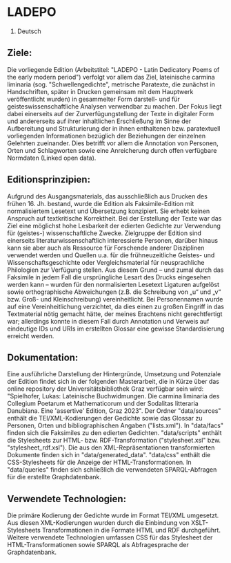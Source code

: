 # LADEPO

1. Deutsch

## Ziele:
Die vorliegende Edition (Arbeitstitel: "LADEPO - Latin Dedicatory Poems of the early modern period") verfolgt vor allem das Ziel, lateinische carmina liminaria (sog. "Schwellengedichte", metrische Paratexte, die zunächst in Handschriften, später in Drucken gemeinsam mit dem Hauptwerk veröffentlicht wurden) in gesammelter Form darstell- und für geisteswissenschaftliche Analysen verwendbar zu machen. Der Fokus liegt dabei einerseits auf der Zurverfügungstellung der Texte in digitaler Form und andererseits auf ihrer inhaltlichen Erschließung im Sinne der Aufbereitung und Strukturierung der in ihnen enthaltenen bzw. paratextuell vorliegenden Informationen bezüglich der Beziehungen der einzelnen Gelehrten zueinander. Dies betrifft vor allem die Annotation von Personen, Orten und Schlagworten sowie eine Anreicherung durch offen verfügbare Normdaten (Linked open data).

## Editionsprinzipien:
Aufgrund des Ausgangsmaterials, das ausschließlich aus Drucken des frühen 16. Jh. bestand, wurde die Edition als Faksimile-Edition mit normalisiertem Lesetext und Übersetzung konzipiert. Sie erhebt keinen Anspruch auf textkritische Korrektheit. Bei der Erstellung der Texte war das Ziel eine möglichst hohe Lesbarkeit der edierten Gedichte zur Verwendung für (geistes-) wissenschaftliche Zwecke. Zielgruppe der Edition sind einerseits literaturwissenschaftlich interessierte Personen, darüber hinaus kann sie aber auch als Ressource für Forschende anderer Disziplinen verwendet werden und Quellen u.a. für die frühneuzeitliche Geistes- und Wissenschaftsgeschichte oder Vergleichsmaterial für neusprachliche Philologien zur Verfügung stellen. Aus diesem Grund – und zumal durch das Faksimile in jedem Fall die ursprüngliche Lesart des Drucks eingesehen werden kann – wurden für den normalisierten Lesetext Ligaturen aufgelöst sowie orthographische Abweichungen (z.B. die Schreibung von „u“ und „v“ bzw. Groß- und Kleinschreibung) vereinheitlicht. Bei Personennamen wurde auf eine Vereinheitlichung verzichtet, da dies einen zu großen Eingriff in das Textmaterial nötig gemacht hätte, der meines Erachtens nicht gerechtfertigt war; allerdings konnte in diesem Fall durch Annotation und Verweis auf eindeutige IDs und URIs im erstellten Glossar eine gewisse Standardisierung erreicht werden.

## Dokumentation:
Eine ausführliche Darstellung der Hintergründe, Umsetzung und Potenziale der Edition findet sich in der folgenden Masterarbeit, die in Kürze über das online repository der Universitätsbibliothek Graz verfügbar sein wird: "Spielhofer, Lukas: Lateinische Buchwidmungen. Die carmina liminaria des Collegium Poetarum et Mathematicorum und der Sodalitas litteraria Danubiana. Eine 'assertive' Edition, Graz 2023". Der Ordner "data/sources" enthält die TEI/XML-Kodierungen der Gedichte sowie das Glossar zu Personen, Orten und bibliographischen Angaben ("lists.xml"). In "data/facs" finden sich die Faksimiles zu den edierten Gedichten. "data/scripts" enthält die Stylesheets zur HTML- bzw. RDF-Transformation ("stylesheet.xsl" bzw. "stylesheet_rdf.xsl"). Die aus den XML-Repräsentationen transformierten Dokumente finden sich in "data/generated_data". "data/css" enthält die CSS-Stylesheets für die Anzeige der HTML-Transformationen. In "data/queries" finden sich schließlich die verwendeten SPARQL-Abfragen für die erstellte Graphdatenbank.

## Verwendete Technologien:
Die primäre Kodierung der Gedichte wurde im Format TEI/XML umgesetzt. Aus diesen XML-Kodierungen wurden durch die Einbindung von XSLT-Stylesheets Transformationen in die Formate HTML und RDF durchgeführt. Weitere verwendete Technologien umfassen CSS für das Stylesheet der HTML-Transformationen sowie SPARQL als Abfragesprache der Graphdatenbank.
